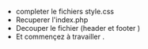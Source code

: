 - completer le fichiers style.css
- Recuperer l'index.php
- Decouper le fichier (header et footer )
- Et commençez à travailler . 